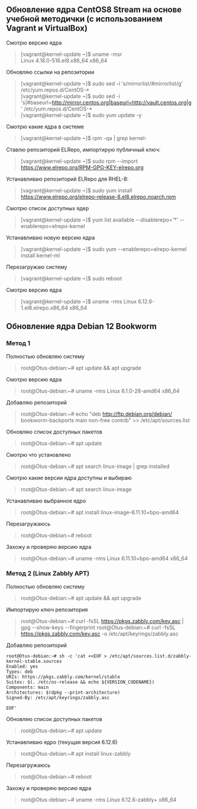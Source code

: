## Обновление ядра CentOS8 Stream на основе учебной методички (с использованием Vagrant и VirtualBox)

Смотрю версию ядра  
> [vagrant@kernel-update ~]$ uname -msr  
> Linux 4.18.0-516.el8.x86_64 x86_64  

Обновляю ссылки на репозитории  
> [vagrant@kernel-update ~]$ sudo sed -i 's/mirrorlist/#mirrorlist/g' /etc/yum.repos.d/CentOS-*  
> [vagrant@kernel-update ~]$ sudo sed -i 's|#baseurl=http://mirror.centos.org|baseurl=http://vault.centos.org|g' /etc/yum.repos.d/CentOS-*  
> [vagrant@kernel-update ~]$ sudo yum update -y  

Смотрю какие ядра в системе
> [vagrant@kernel-update ~]$ rpm -qa | grep kernel-

Ставлю репозиторий ELRepo, импортирую публичный ключ:
> [vagrant@kernel-update ~]$ sudo rpm --import https://www.elrepo.org/RPM-GPG-KEY-elrepo.org

Устанавливаю репозиторий ELRepo для RHEL-8:
> [vagrant@kernel-update ~]$ sudo yum install https://www.elrepo.org/elrepo-release-8.el8.elrepo.noarch.rpm

Смотрю список доступных ядер
> [vagrant@kernel-update ~]$ yum list available --disablerepo='*' --enablerepo=elrepo-kernel

Устанавливаю новую версию ядра
> [vagrant@kernel-update ~]$ sudo yum --enablerepo=elrepo-kernel install kernel-ml

Перезагружаю систему
> [vagrant@kernel-update ~]$ sudo reboot

Смотрю версию ядра
> [vagrant@kernel-update ~]$ uname -rms
> Linux 6.12.6-1.el8.elrepo.x86_64 x86_64

## Обновление ядра Debian 12 Bookworm
### Метод 1

Полностью обновляю систему
> root@Otus-debian:~# apt update && apt upgrade

Смотрю версию ядра
> root@Otus-debian:~# uname -rms
> Linux 6.1.0-28-amd64 x86_64

Добавляю репозиторий
> root@Otus-debian:~# echo "deb http://ftp.debian.org/debian/ bookworm-backports main non-free contrib" >> /etc/apt/sources.list

Обновляю список доступных пакетов
> root@Otus-debian:~# apt update

Смотрю что установлено
> root@Otus-debian:~# apt search linux-image | grep installed

Смотрю какие версии ядра доступны и выбираю
> root@Otus-debian:~# apt search linux-image

Устанавливаю выбранное ядро
> root@Otus-debian:~# apt install linux-image-6.11.10+bpo-amd64

Перезагружаюсь
> root@Otus-debian:~# reboot

Захожу и проверяю версию ядра
> root@Otus-debian:~# uname -rms
> Linux 6.11.10+bpo-amd64 x86_64

### Метод 2 (Linux Zabbly APT)

Полностью обновляю систему
> root@Otus-debian:~# apt update && apt upgrade

Импортирую ключ репозитория
> root@Otus-debian:~# curl -fsSL https://pkgs.zabbly.com/key.asc | gpg --show-keys --fingerprint
> root@Otus-debian:~# curl -fsSL https://pkgs.zabbly.com/key.asc -o /etc/apt/keyrings/zabbly.asc

Добавляю репозиторий
```
root@Otus-debian:~# sh -c 'cat <<EOF > /etc/apt/sources.list.d/zabbly-kernel-stable.sources
Enabled: yes
Types: deb
URIs: https://pkgs.zabbly.com/kernel/stable
Suites: $(. /etc/os-release && echo ${VERSION_CODENAME})
Components: main
Architectures: $(dpkg --print-architecture)
Signed-By: /etc/apt/keyrings/zabbly.asc

EOF'
```
Обновляю список доступных пакетов
> root@Otus-debian:~# apt update

Устанавливаю ядро (текущая версия 6.12.6)
> root@Otus-debian:~# apt install linux-zabbly

Перезагружаюсь
> root@Otus-debian:~# reboot

Захожу и проверяю версию ядра
> root@Otus-debian:~# uname -rms
> Linux 6.12.6-zabbly+ x86_64




